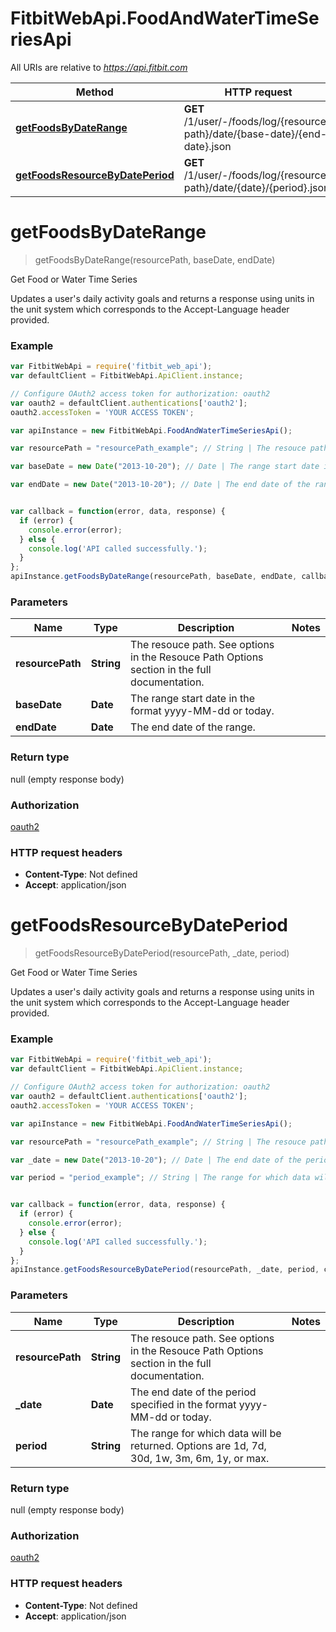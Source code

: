 # FitbitWebApi.FoodAndWaterTimeSeriesApi

All URIs are relative to *https://api.fitbit.com*

Method | HTTP request | Description
------------- | ------------- | -------------
[**getFoodsByDateRange**](FoodAndWaterTimeSeriesApi.md#getFoodsByDateRange) | **GET** /1/user/-/foods/log/{resource-path}/date/{base-date}/{end-date}.json | Get Food or Water Time Series
[**getFoodsResourceByDatePeriod**](FoodAndWaterTimeSeriesApi.md#getFoodsResourceByDatePeriod) | **GET** /1/user/-/foods/log/{resource-path}/date/{date}/{period}.json | Get Food or Water Time Series


<a name="getFoodsByDateRange"></a>
# **getFoodsByDateRange**
> getFoodsByDateRange(resourcePath, baseDate, endDate)

Get Food or Water Time Series

Updates a user&#39;s daily activity goals and returns a response using units in the unit system which corresponds to the Accept-Language header provided.

### Example
```javascript
var FitbitWebApi = require('fitbit_web_api');
var defaultClient = FitbitWebApi.ApiClient.instance;

// Configure OAuth2 access token for authorization: oauth2
var oauth2 = defaultClient.authentications['oauth2'];
oauth2.accessToken = 'YOUR ACCESS TOKEN';

var apiInstance = new FitbitWebApi.FoodAndWaterTimeSeriesApi();

var resourcePath = "resourcePath_example"; // String | The resouce path. See options in the Resouce Path Options section in the full documentation.

var baseDate = new Date("2013-10-20"); // Date | The range start date in the format yyyy-MM-dd or today.

var endDate = new Date("2013-10-20"); // Date | The end date of the range.


var callback = function(error, data, response) {
  if (error) {
    console.error(error);
  } else {
    console.log('API called successfully.');
  }
};
apiInstance.getFoodsByDateRange(resourcePath, baseDate, endDate, callback);
```

### Parameters

Name | Type | Description  | Notes
------------- | ------------- | ------------- | -------------
 **resourcePath** | **String**| The resouce path. See options in the Resouce Path Options section in the full documentation. | 
 **baseDate** | **Date**| The range start date in the format yyyy-MM-dd or today. | 
 **endDate** | **Date**| The end date of the range. | 

### Return type

null (empty response body)

### Authorization

[oauth2](../README.md#oauth2)

### HTTP request headers

 - **Content-Type**: Not defined
 - **Accept**: application/json

<a name="getFoodsResourceByDatePeriod"></a>
# **getFoodsResourceByDatePeriod**
> getFoodsResourceByDatePeriod(resourcePath, _date, period)

Get Food or Water Time Series

Updates a user&#39;s daily activity goals and returns a response using units in the unit system which corresponds to the Accept-Language header provided.

### Example
```javascript
var FitbitWebApi = require('fitbit_web_api');
var defaultClient = FitbitWebApi.ApiClient.instance;

// Configure OAuth2 access token for authorization: oauth2
var oauth2 = defaultClient.authentications['oauth2'];
oauth2.accessToken = 'YOUR ACCESS TOKEN';

var apiInstance = new FitbitWebApi.FoodAndWaterTimeSeriesApi();

var resourcePath = "resourcePath_example"; // String | The resouce path. See options in the Resouce Path Options section in the full documentation.

var _date = new Date("2013-10-20"); // Date | The end date of the period specified in the format yyyy-MM-dd or today.

var period = "period_example"; // String | The range for which data will be returned. Options are 1d, 7d, 30d, 1w, 3m, 6m, 1y, or max.


var callback = function(error, data, response) {
  if (error) {
    console.error(error);
  } else {
    console.log('API called successfully.');
  }
};
apiInstance.getFoodsResourceByDatePeriod(resourcePath, _date, period, callback);
```

### Parameters

Name | Type | Description  | Notes
------------- | ------------- | ------------- | -------------
 **resourcePath** | **String**| The resouce path. See options in the Resouce Path Options section in the full documentation. | 
 **_date** | **Date**| The end date of the period specified in the format yyyy-MM-dd or today. | 
 **period** | **String**| The range for which data will be returned. Options are 1d, 7d, 30d, 1w, 3m, 6m, 1y, or max. | 

### Return type

null (empty response body)

### Authorization

[oauth2](../README.md#oauth2)

### HTTP request headers

 - **Content-Type**: Not defined
 - **Accept**: application/json

